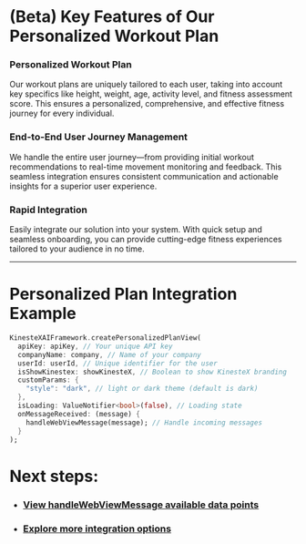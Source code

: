 # (Beta) Key Features of Our Personalized Workout Plan

### **Personalized Workout Plan**
Our workout plans are uniquely tailored to each user, taking into account key specifics like height, weight, age, activity level, and fitness assessment score. This ensures a personalized, comprehensive, and effective fitness journey for every individual.

### **End-to-End User Journey Management**
We handle the entire user journey—from providing initial workout recommendations to real-time movement monitoring and feedback. This seamless integration ensures consistent communication and actionable insights for a superior user experience.

### **Rapid Integration**
Easily integrate our solution into your system. With quick setup and seamless onboarding, you can provide cutting-edge fitness experiences tailored to your audience in no time.

---

# **Personalized Plan Integration Example**

```dart
KinesteXAIFramework.createPersonalizedPlanView(
  apiKey: apiKey, // Your unique API key
  companyName: company, // Name of your company
  userId: userId, // Unique identifier for the user
  isShowKinestex: showKinesteX, // Boolean to show KinesteX branding
  customParams: {
    "style": "dark", // light or dark theme (default is dark)
  },
  isLoading: ValueNotifier<bool>(false), // Loading state
  onMessageReceived: (message) { 
    handleWebViewMessage(message); // Handle incoming messages
  }
);
``` 

# Next steps:
- ### [View handleWebViewMessage available data points](../../data.md)
- ### [Explore more integration options](../overview.md)
